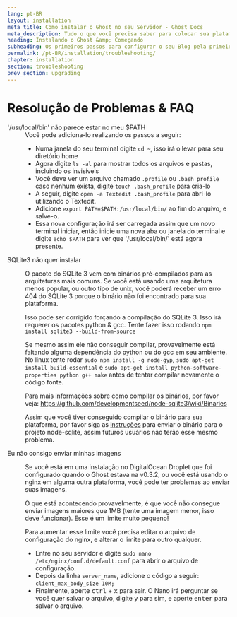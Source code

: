 ```yaml
---
lang: pt-BR
layout: installation
meta_title: Como instalar o Ghost no seu Servidor - Ghost Docs
meta_description: Tudo o que você precisa saber para colocar sua plataforma Ghost funcionando no seu ambiente local, ou em um ambiente remoto.
heading: Instalando o Ghost &amp; Começando
subheading: Os primeiros passos para configurar o seu Blog pela primeira vez.
permalink: /pt-BR/installation/troubleshooting/
chapter: installation
section: troubleshooting
prev_section: upgrading
---
```



# Resolução de Problemas & FAQ <a id="troubleshooting"></a>

<dl>
    <dt id="export-path">'/usr/local/bin' não parece estar no meu $PATH</dt>
    <dd>Você pode adiciona-lo realizando os passos a seguir:
        <ul>
            <li>Numa janela do seu terminal digite <code>cd ~</code>, isso irá o levar para seu diretório home</li>
            <li>Agora digite <code>ls -al</code> para mostrar todos os arquivos e pastas, incluindo os invisíveis</li>
            <li>Você deve ver um arquivo chamado <code class="path">.profile</code> ou <code class="path">.bash_profile</code> caso nenhum exista, digite <code>touch .bash_profile</code> para cria-lo</li>
            <li>A seguir, digite <code>open -a Textedit .bash_profile</code> para abri-lo utilizando o Textedit.</li>
            <li>Adicione <code>export PATH=$PATH:/usr/local/bin/</code> ao fim do arquivo, e salve-o.</li>
            <li>Essa nova configuração irá ser carregada assim que um novo terminal iniciar, então inicie uma nova aba ou janela do terminal e digite <code>echo $PATH</code> para ver que '/usr/local/bin/' está agora presente.</li>
        </ul>
    </dd>
    <dt id="sqlite3-errors">SQLite3 não quer instalar</dt>
    <dd>
        <p>O pacote do SQLite 3 vem com binários pré-compilados para as arquiteturas mais comuns. Se você está usando uma arquitetura menos popular, ou outro tipo de unix, você poderá receber um erro 404 do SQLite 3 porque o binário não foi encontrado para sua plataforma.</p>
        <p>Isso pode ser corrigido forçando a compilação do SQLite 3. Isso irá requerer os pacotes python & gcc. Tente fazer isso rodando <code>npm install sqlite3 --build-from-source</code></p>
        <p>Se mesmo assim ele não conseguir compilar, provavelmente está faltando alguma dependência do python ou do gcc em seu ambiente. No linux tente rodar <code>sudo npm install -g node-gyp</code>, <code>sudo apt-get install build-essential</code> e <code>sudo apt-get install python-software-properties python g++ make</code> antes de tentar compilar novamente o código fonte.</p>
        <p>Para mais informações sobre como compilar os binários, por favor veja: <a href="https://github.com/developmentseed/node-sqlite3/wiki/Binaries">https://github.com/developmentseed/node-sqlite3/wiki/Binaries</a></p>
        <p>Assim que você tiver conseguido compilar o binário para sua plataforma, por favor siga as <a href="https://github.com/developmentseed/node-sqlite3/wiki/Binaries#creating-new-binaries">instruções</a> para enviar o binário para o projeto node-sqlite, assim futuros usuários não terão esse mesmo problema.</p>
    </dd>
    <dt id="image-uploads">Eu não consigo enviar minhas imagens</dt>
    <dd>
        <p>Se você está em uma instalação no DigitalOcean Droplet que foi configurado quando o Ghost estava na v0.3.2, ou você está usando o nginx em alguma outra plataforma, você pode ter problemas ao enviar suas imagens.</p>
        <p>O que está acontecendo provavelmente, é que você não consegue enviar imagens maiores que 1MB (tente uma imagem menor, isso deve funcionar). Esse é um limite muito pequeno!</p>
        <p>Para aumentar esse limite você precisa editar o arquivo de configuração do nginx, e alterar o limite para outro qualquer.</p>
        <ul>
            <li>Entre no seu servidor e digite <code>sudo nano /etc/nginx/conf.d/default.conf</code> para abrir o arquivo de configuração.</li>
            <li>Depois da linha <code>server_name</code>, adicione o código a seguir: <code>client_max_body_size 10M;</code></li>
            <li>Finalmente, aperte <kbd>ctrl</kbd> + <kbd>x</kbd> para sair. O Nano irá perguntar se você quer salvar o arquivo, digite <kbd>y</kbd> para sim, e aperte <kbd>enter</kbd> para salvar o arquivo.</li>
        </ul>
    </dd>
</dl>